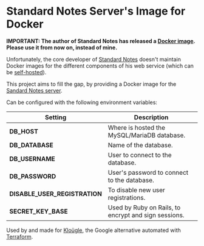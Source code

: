 Standard Notes Server's Image for Docker
========================================

**IMPORTANT: The author of Standard Notes has released a
[Docker image](https://hub.docker.com/r/standardnotes/syncing-server).
Please use it from now on, instead of mine.**

Unfortunately, the core developer of [Standard Notes](https://standardnotes.org/)
doesn't maintain Docker images for the different components of his web service
(which can be [self-hosted](https://docs.standardnotes.org/self-hosting/self-hosting-with-docker)).

This project aims to fill the gap, by providing a Docker image for the
[Sandard Notes server](https://github.com/standardnotes/syncing-server).

Can be configured with the following environment variables:

Setting     | Description
----------- | -------------------------------------------
**DB_HOST** | Where is hosted the MySQL/MariaDB database.
**DB_DATABASE** | Name of the database.
**DB_USERNAME** | User to connect to the database.
**DB_PASSWORD** | User's password to connect to the database.
**DISABLE_USER_REGISTRATION** | To disable new user registrations.
**SECRET_KEY_BASE** | Used by Ruby on Rails, to encrypt and sign sessions.

Used by and made for [Kloügle](https://github.com/arugifa/klougle), the Google
alternative automated with [Terraform](https://www.terraform.io/).
